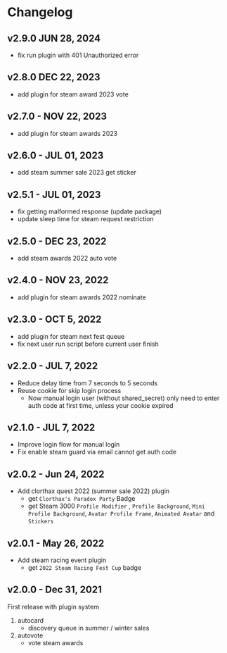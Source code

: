 # Changelog

## v2.9.0 JUN 28, 2024
* fix run plugin with 401 Unauthorized error

## v2.8.0 DEC 22, 2023
* add plugin for steam award 2023 vote

## v2.7.0 - NOV 22, 2023

* add plugin for steam awards 2023

## v2.6.0 - JUL 01, 2023

* add steam summer sale 2023 get sticker

## v2.5.1 - JUL 01, 2023

* fix getting malformed response (update package)
* update sleep time for steam request restriction

## v2.5.0 - DEC 23, 2022

* add steam awards 2022 auto vote

## v2.4.0 - NOV 23, 2022

* add plugin for steam awards 2022 nominate

## v2.3.0 - OCT 5, 2022

* add plugin for steam next fest queue
* fix next user run script before current user finish

## v2.2.0 - JUL 7, 2022

* Reduce delay time from 7 seconds to 5 seconds
* Reuse cookie for skip login process
    * Now manual login user (without shared_secret) only need to enter auth code at first time, unless your cookie expired

## v2.1.0 - JUL 7, 2022

* Improve login flow for manual login
* Fix enable steam guard via email cannot get auth code

## v2.0.2 - Jun 24, 2022

* Add clorthax quest 2022 (summer sale 2022) plugin
    * get `Clorthax's Paradox Party` Badge
    * get Steam 3000 `Profile Modifier` , `Profile Background`, `Mini Profile Background`, `Avatar Profile Frame`, `Animated Avatar` and `Stickers`

## v2.0.1 - May 26, 2022

* Add steam racing event plugin
    * get `2022 Steam Racing Fest Cup` badge

## v2.0.0 - Dec 31, 2021

First release with plugin system

1. autocard
    * discovery queue in summer / winter sales
2. autovote
    * vote steam awards